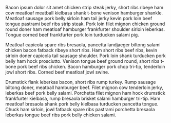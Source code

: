 Bacon ipsum dolor sit amet chicken strip steak jerky, short ribs ribeye ham cow meatloaf meatball kielbasa shank t-bone venison hamburger shankle. 
Meatloaf sausage pork belly sirloin ham tail jerky kevin pork loin beef tongue pastrami beef ribs strip steak. 
Pork loin filet mignon chicken ground round doner ham meatloaf hamburger frankfurter shoulder sirloin leberkas. 
Tongue corned beef frankfurter pork loin turducken salami pig.

Meatloaf capicola spare ribs bresaola, pancetta landjaeger biltong salami chicken bacon fatback ribeye short ribs. 
Ham short ribs beef ribs, kevin sirloin doner capicola tail sausage shoulder. 
Pork loin shank turducken pork belly ham hock prosciutto. 
Venison tongue beef ground round, short ribs t-bone pork beef ribs chicken. 
Bacon hamburger pork chop tri-tip, tenderloin jowl short ribs. Corned beef meatloaf jowl swine.

Drumstick flank leberkas bacon, short ribs rump turkey. 
Rump sausage biltong doner, meatball hamburger beef. 
Filet mignon cow tenderloin jerky, leberkas beef pork belly salami. 
Porchetta filet mignon ham hock drumstick frankfurter kielbasa, rump bresaola brisket salami hamburger tri-tip. 
Ham meatloaf bresaola shank pork belly kielbasa turducken pancetta tongue. 
Chuck ham sirloin, jowl fatback spare ribs pastrami porchetta bresaola leberkas tongue beef ribs pork belly chicken salami.
